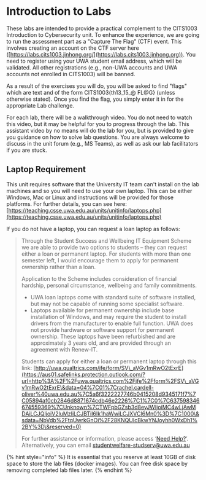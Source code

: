 # Introduction to Labs

These labs are intended to provide a practical complement to the CITS1003 Introduction to Cybersecurity unit. To enhance the experience, we are going to run the assessment part as a "Capture The Flag" (CTF) event. This involves creating an account on the CTF server here ([https://labs.cits1003.jinhong.org/](https://labs.cits1003.jinhong.org)). You need to register using your UWA student email address, which will be validated. All other registrations (e.g., non-UWA accounts and UWA accounts not enrolled in CITS1003) will be banned.

As a result of the exercises you will do, you will be asked to find "flags" which are text and of the form CITS1003{th13_15_@ FL@G} (unless otherwise stated). Once you find the flag, you simply enter it in for the appropriate Lab challenge.

For each lab, there will be a walkthrough video. You do not need to watch this video, but it may be helpful for you to progress through the lab. This assistant video by no means will do the lab for you, but is provided to give you guidance on how to solve lab questions. You are always welcome to discuss in the unit forum (e.g., MS Teams), as well as ask our lab facilitators if you are stuck.

## Laptop Requirement

This unit requires software that the University IT team can't install on the lab machines and so you will need to use your own laptop. This can be either Windows, Mac or Linux and instructions will be provided for those platforms. For further details, you can see here: [https://teaching.csse.uwa.edu.au/units/unitinfo/laptops.php](https://teaching.csse.uwa.edu.au/units/unitinfo/laptops.php)

If you do not have a laptop, you can request a loan laptop as follows:

> Through the Student Success and Wellbeing IT Equipment Scheme we are able to provide two options to students – they can request either a loan or permanent laptop. For students with more than one semester left, I would encourage them to apply for permanent ownership rather than a loan.
>
> Application to the Scheme includes consideration of financial hardship, personal circumstance, wellbeing and family commitments.
>
> * UWA loan laptops come with standard suite of software installed, but may not be capable of running some specialist software.
> * Laptops available for permanent ownership include base installation of Windows, and may require the student to install drivers from the manufacturer to enable full function. UWA does not provide hardware or software support for permanent ownership. These laptops have been refurbished and are approximately 3 years old, and are provided through an agreement with Renew-IT.
>
> Students can apply for either a loan or permanent laptop through this link: [http://uwa.qualtrics.com/jfe/form/SV\_aVGv1mRwO2tExrE](https://aus01.safelinks.protection.outlook.com/?url=http%3A%2F%2Fuwa.qualtrics.com%2Fjfe%2Fform%2FSV\_aVGv1mRwO2tExrE\&data=04%7C01%7Crachel.cardell-oliver%40uwa.edu.au%7C5a6f3222227746b0415208d9345171f7%7C05894af0cb2846d8871674cdb46e2226%7C1%7C0%7C637598346674559369%7CUnknown%7CTWFpbGZsb3d8eyJWIjoiMC4wLjAwMDAiLCJQIjoiV2luMzIiLCJBTiI6Ik1haWwiLCJXVCI6Mn0%3D%7C1000\&sdata=NbVdb%2FtqUwrkGnOi%2F28KNQUIcBkwYNJoyhh0WxDh1%2BY%3D\&reserved=0)
>
> For further assistance or information, please access ‘[Need Help?](https://aus01.safelinks.protection.outlook.com/?url=https%3A%2F%2Fwww.uwa.edu.au%2Fstudents%2Fneed-help\&data=04%7C01%7Crachel.cardell-oliver%40uwa.edu.au%7C5a6f3222227746b0415208d9345171f7%7C05894af0cb2846d8871674cdb46e2226%7C1%7C0%7C637598346674569365%7CUnknown%7CTWFpbGZsb3d8eyJWIjoiMC4wLjAwMDAiLCJQIjoiV2luMzIiLCJBTiI6Ik1haWwiLCJXVCI6Mn0%3D%7C1000\&sdata=L6WXXt2Tyy81xZJIXdtn3atlzvWvmSd%2BsKR0Whsf7HQ%3D\&reserved=0)’. Alternatively, you can email [studentwelfare-studserv@uwa.edu.au](mailto:studentwelfare-studserv@uwa.edu.au)

{% hint style="info" %}
It is essential that you reserve at least 10GB of disk space to store the lab files (docker images). You can free disk space by removing completed lab files later.
{% endhint %}
